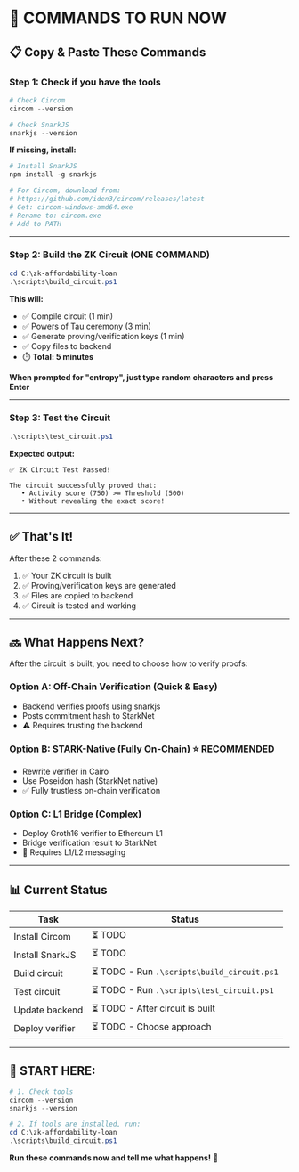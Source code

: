 # 🎯 COMMANDS TO RUN NOW

## 📋 Copy & Paste These Commands

### Step 1: Check if you have the tools

```powershell
# Check Circom
circom --version

# Check SnarkJS  
snarkjs --version
```

**If missing, install:**
```powershell
# Install SnarkJS
npm install -g snarkjs

# For Circom, download from:
# https://github.com/iden3/circom/releases/latest
# Get: circom-windows-amd64.exe
# Rename to: circom.exe
# Add to PATH
```

---

### Step 2: Build the ZK Circuit (ONE COMMAND)

```powershell
cd C:\zk-affordability-loan
.\scripts\build_circuit.ps1
```

**This will:**
- ✅ Compile circuit (1 min)
- ✅ Powers of Tau ceremony (3 min)
- ✅ Generate proving/verification keys (1 min)
- ✅ Copy files to backend
- ⏱️ **Total: 5 minutes**

**When prompted for "entropy", just type random characters and press Enter**

---

### Step 3: Test the Circuit

```powershell
.\scripts\test_circuit.ps1
```

**Expected output:**
```
✅ ZK Circuit Test Passed!

The circuit successfully proved that:
   • Activity score (750) >= Threshold (500)
   • Without revealing the exact score!
```

---

## ✅ That's It!

After these 2 commands:
1. ✅ Your ZK circuit is built
2. ✅ Proving/verification keys are generated
3. ✅ Files are copied to backend
4. ✅ Circuit is tested and working

---

## 🔜 What Happens Next?

After the circuit is built, you need to choose how to verify proofs:

### Option A: Off-Chain Verification (Quick & Easy)
- Backend verifies proofs using snarkjs
- Posts commitment hash to StarkNet
- ⚠️ Requires trusting the backend

### Option B: STARK-Native (Fully On-Chain) ⭐ RECOMMENDED
- Rewrite verifier in Cairo
- Use Poseidon hash (StarkNet native)
- ✅ Fully trustless on-chain verification

### Option C: L1 Bridge (Complex)
- Deploy Groth16 verifier to Ethereum L1
- Bridge verification result to StarkNet
- 🌉 Requires L1/L2 messaging

---

## 📊 Current Status

| Task | Status |
|------|--------|
| Install Circom | ⏳ TODO |
| Install SnarkJS | ⏳ TODO |
| Build circuit | ⏳ TODO - Run `.\scripts\build_circuit.ps1` |
| Test circuit | ⏳ TODO - Run `.\scripts\test_circuit.ps1` |
| Update backend | ⏳ TODO - After circuit is built |
| Deploy verifier | ⏳ TODO - Choose approach |

---

## 🚀 START HERE:

```powershell
# 1. Check tools
circom --version
snarkjs --version

# 2. If tools are installed, run:
cd C:\zk-affordability-loan
.\scripts\build_circuit.ps1
```

**Run these commands now and tell me what happens!** 🎯
